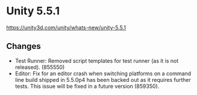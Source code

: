 # Unity 5.5.1
https://unity3d.com/unity/whats-new/unity-5.5.1

## Changes

<ul>
<li>Test Runner: Removed script templates for test runner (as it is not released). (855550)</li>
<li>Editor: Fix for an editor crash when switching platforms on a command line build shipped in 5.5.0p4 has been backed out as it requires further tests. This issue will be fixed in a future version (859350).</li>
</ul>
